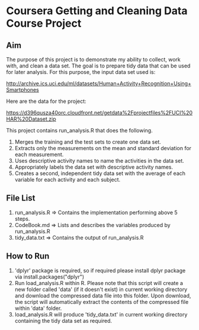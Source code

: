 # Coursera Getting and Cleaning Data Course Project
## Aim
The purpose of this project is to demonstrate my ability to collect, work with, and clean a data set. The goal is to prepare tidy data that can be used for later analysis. For this purpose, the input data set used is:

http://archive.ics.uci.edu/ml/datasets/Human+Activity+Recognition+Using+Smartphones

Here are the data for the project:

https://d396qusza40orc.cloudfront.net/getdata%2Fprojectfiles%2FUCI%20HAR%20Dataset.zip

This project contains run_analysis.R that does the following.

1. Merges the training and the test sets to create one data set.
2. Extracts only the measurements on the mean and standard deviation for each measurement.
3. Uses descriptive activity names to name the activities in the data set.
4. Appropriately labels the data set with descriptive activity names.
5. Creates a second, independent tidy data set with the average of each variable for each activity and each subject.

## File List

1. run_analysis.R => Contains the implementation performing above 5 steps.
2. CodeBook.md => Lists and describes the variables produced by run_analysis.R
3. tidy_data.txt => Contains the output of run_analysis.R

## How to Run

1. 'dplyr' package is required, so if required please install dplyr package via install.packages("dplyr")
2. Run load_analysis.R within R. Please note that this script will create a new folder called 'data' (if it doesn't exist) in current working directory and download the compressed data file into this folder. Upon download, the script will automatically extract the contents of the compressed file within 'data' folder.
3. load_analysis.R will produce 'tidy_data.txt' in current working directory containing the tidy data set as required.



